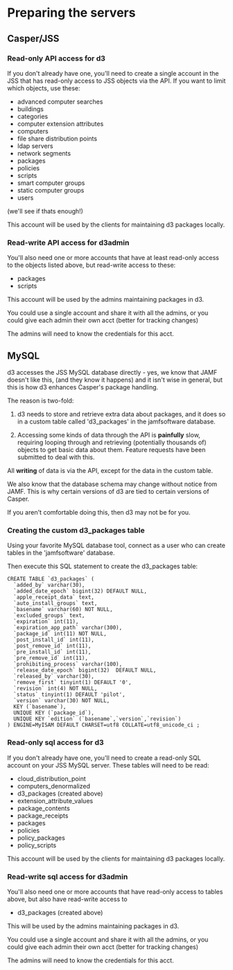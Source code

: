 # Preparing the servers

## Casper/JSS

### Read-only API access for d3
If you  don't already have one, you'll need to create a single account in the JSS that has read-only access to JSS objects via the API.  If you want to limit which objects, use these:

- advanced computer searches
- buildings
- categories
- computer extension attributes
- computers
- file share distribution points
- ldap servers
- network segments
- packages
- policies
- scripts
- smart computer groups
- static computer groups
- users

(we'll see if thats enough!)

This account will be used by the clients for maintaining d3 packages locally.

### Read-write API access for d3admin
You'll also need one or more accounts that have at least read-only access to the objects listed above, but read-write access to these:

- packages
- scripts

This account will be used by the admins maintaining packages in d3. 

You could use a single account and share it with all the admins, or you could give each admin their own acct (better for tracking changes)

The admins will need to know the credentials for this acct.

## MySQL

d3 accesses the JSS MySQL database directly - yes, we know that JAMF doesn't like this, (and they know it happens) and it isn't wise in general, but this is how d3 enhances Casper's package handling. 

The reason is two-fold: 

1. d3 needs to store and retrieve extra data about packages, and it does so in a custom table called 'd3_packages' in the jamfsoftware database.

2. Accessing some kinds of data through the API is **painfully** slow, requiring looping through and retrieving (potentially thousands of) objects to get basic data about them.  Feature requests have been submitted to deal with this. 

All **writing** of data is via the API, except for the data in the custom table.

We also know that the database schema may change without notice from JAMF. This is why certain versions of d3 are tied to certain versions of Casper.

If you aren't comfortable doing this, then d3 may not be for you.

### Creating the custom d3_packages table

Using your favorite MySQL database tool, connect as a user who can create tables in the 'jamfsoftware' database.

Then execute this SQL statement to create the d3_packages table:

```
CREATE TABLE `d3_packages` (
  `added_by` varchar(30),
  `added_date_epoch` bigint(32) DEFAULT NULL,
  `apple_receipt_data` text,
  `auto_install_groups` text,
  `basename` varchar(60) NOT NULL,
  `excluded_groups` text,
  `expiration` int(11),
  `expiration_app_path` varchar(300),
  `package_id` int(11) NOT NULL,
  `post_install_id` int(11),
  `post_remove_id` int(11),
  `pre_install_id` int(11),
  `pre_remove_id` int(11),
  `prohibiting_process` varchar(100),
  `release_date_epoch` bigint(32)  DEFAULT NULL,
  `released_by` varchar(30),
  `remove_first` tinyint(1) DEFAULT '0',
  `revision` int(4) NOT NULL,
  `status` tinyint(1) DEFAULT 'pilot',
  `version` varchar(30) NOT NULL,
  KEY (`basename`),
  UNIQUE KEY (`package_id`),
  UNIQUE KEY `edition` (`basename`,`version`,`revision`)
) ENGINE=MyISAM DEFAULT CHARSET=utf8 COLLATE=utf8_unicode_ci ;
```

### Read-only sql access for d3
If you don't already have one, you'll need to create a read-only SQL account on your JSS MySQL server. These tables will need to be read: 

- cloud\_distribution\_point
- computers\_denormalized
- d3\_packages (created above)
- extension\_attribute\_values
- package\_contents
- package\_receipts
- packages
- policies
- policy\_packages
- policy\_scripts

This account will be used by the clients for maintaining d3 packages locally.

### Read-write sql access for d3admin
You'll also need one or more accounts that have read-only access to tables above, but also have read-write access to 

- d3_packages (created above)

This will be used by the admins maintaining packages in d3. 

You could use a single account and share it with all the admins, or you could give each admin their own acct (better for tracking changes)

The admins will need to know the credentials for this acct.
